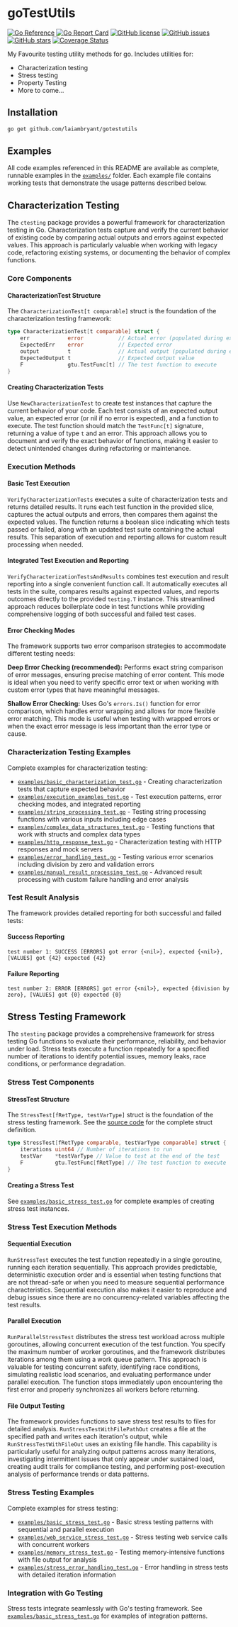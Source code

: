 # goTestUtils

[![Go Reference](https://pkg.go.dev/badge/github.com/laiambryant/gotestutils.svg)](https://pkg.go.dev/github.com/laiambryant/gotestutils)
[![Go Report Card](https://goreportcard.com/badge/github.com/laiambryant/gotestutils)](https://goreportcard.com/report/github.com/laiambryant/gotestutils)
[![GitHub license](https://img.shields.io/github/license/laiambryant/gotestutils.svg)](https://github.com/laiambryant/gotestutils/blob/main/LICENSE)
[![GitHub issues](https://img.shields.io/github/issues/laiambryant/gotestutils.svg)](https://github.com/laiambryant/gotestutils/issues)
[![GitHub stars](https://img.shields.io/github/stars/laiambryant/gotestutils.svg)](https://github.com/laiambryant/gotestutils/stargazers)
[![Coverage Status](https://coveralls.io/repos/github/laiambryant/goTestUtils/badge.svg?branch=main)](https://coveralls.io/github/laiambryant/goTestUtils?branch=main)

My Favourite testing utility methods for go. Includes utilities for:

- Characterization testing
- Stress testing
- Property Testing
- More to come...

## Installation

```bash
go get github.com/laiambryant/gotestutils
```

## Examples

All code examples referenced in this README are available as complete, runnable examples in the [`examples/`](examples/) folder. Each example file contains working tests that demonstrate the usage patterns described below.

## Characterization Testing

The `ctesting` package provides a powerful framework for characterization testing in Go. Characterization tests capture and verify the current behavior of existing code by comparing actual outputs and errors against expected values. This approach is particularly valuable when working with legacy code, refactoring existing systems, or documenting the behavior of complex functions.

### Core Components

#### CharacterizationTest Structure

The `CharacterizationTest[t comparable]` struct is the foundation of the characterization testing framework:

```go
type CharacterizationTest[t comparable] struct {
    err            error           // Actual error (populated during execution)
    ExpectedErr    error           // Expected error
    output         t               // Actual output (populated during execution)
    ExpectedOutput t               // Expected output value
    F              gtu.TestFunc[t] // The test function to execute
}
```

#### Creating Characterization Tests

Use `NewCharacterizationTest` to create test instances that capture the current behavior of your code. Each test consists of an expected output value, an expected error (or nil if no error is expected), and a function to execute. The test function should match the `TestFunc[t]` signature, returning a value of type `t` and an error. This approach allows you to document and verify the exact behavior of functions, making it easier to detect unintended changes during refactoring or maintenance.

### Execution Methods

#### Basic Test Execution

`VerifyCharacterizationTests` executes a suite of characterization tests and returns detailed results. It runs each test function in the provided slice, captures the actual outputs and errors, then compares them against the expected values. The function returns a boolean slice indicating which tests passed or failed, along with an updated test suite containing the actual results. This separation of execution and reporting allows for custom result processing when needed.

#### Integrated Test Execution and Reporting

`VerifyCharacterizationTestsAndResults` combines test execution and result reporting into a single convenient function call. It automatically executes all tests in the suite, compares results against expected values, and reports outcomes directly to the provided `testing.T` instance. This streamlined approach reduces boilerplate code in test functions while providing comprehensive logging of both successful and failed test cases.

#### Error Checking Modes

The framework supports two error comparison strategies to accommodate different testing needs:

**Deep Error Checking (recommended):** Performs exact string comparison of error messages, ensuring precise matching of error content. This mode is ideal when you need to verify specific error text or when working with custom error types that have meaningful messages.

**Shallow Error Checking:** Uses Go's `errors.Is()` function for error comparison, which handles error wrapping and allows for more flexible error matching. This mode is useful when testing with wrapped errors or when the exact error message is less important than the error type or cause.

### Characterization Testing Examples

Complete examples for characterization testing:

- [`examples/basic_characterization_test.go`](examples/basic_characterization_test.go) - Creating characterization tests that capture expected behavior
- [`examples/execution_examples_test.go`](examples/execution_examples_test.go) - Test execution patterns, error checking modes, and integrated reporting
- [`examples/string_processing_test.go`](examples/string_processing_test.go) - Testing string processing functions with various inputs including edge cases
- [`examples/complex_data_structures_test.go`](examples/complex_data_structures_test.go) - Testing functions that work with structs and complex data types
- [`examples/http_response_test.go`](examples/http_response_test.go) - Characterization testing with HTTP responses and mock servers
- [`examples/error_handling_test.go`](examples/error_handling_test.go) - Testing various error scenarios including division by zero and validation errors
- [`examples/manual_result_processing_test.go`](examples/manual_result_processing_test.go) - Advanced result processing with custom failure handling and error analysis

### Test Result Analysis

The framework provides detailed reporting for both successful and failed tests:

#### Success Reporting

```text
test number 1: SUCCESS [ERRORS] got error {<nil>}, expected {<nil>}, [VALUES] got {42} expected {42}
```

#### Failure Reporting

```text
test number 2: ERROR [ERRORS] got error {<nil>}, expected {division by zero}, [VALUES] got {0} expected {0}
```

## Stress Testing Framework

The `stesting` package provides a comprehensive framework for stress testing Go functions to evaluate their performance, reliability, and behavior under load. Stress tests execute a function repeatedly for a specified number of iterations to identify potential issues, memory leaks, race conditions, or performance degradation.

### Stress Test Components

#### StressTest Structure

The `StressTest[fRetType, testVarType]` struct is the foundation of the stress testing framework. See the [source code](stesting/stesting.go) for the complete struct definition.

```go
type StressTest[fRetType comparable, testVarType comparable] struct {
    iterations uint64 // Number of iterations to run
    testVar    *testVarType // Value to test at the end of the test
    F          gtu.TestFunc[fRetType] // The test function to execute
}
```

#### Creating a Stress Test

See [`examples/basic_stress_test.go`](examples/basic_stress_test.go) for complete examples of creating stress test instances.

### Stress Test Execution Methods

#### Sequential Execution

`RunStressTest` executes the test function repeatedly in a single goroutine, running each iteration sequentially. This approach provides predictable, deterministic execution order and is essential when testing functions that are not thread-safe or when you need to measure sequential performance characteristics. Sequential execution also makes it easier to reproduce and debug issues since there are no concurrency-related variables affecting the test results.

#### Parallel Execution

`RunParallelStressTest` distributes the stress test workload across multiple goroutines, allowing concurrent execution of the test function. You specify the maximum number of worker goroutines, and the framework distributes iterations among them using a work queue pattern. This approach is valuable for testing concurrent safety, identifying race conditions, simulating realistic load scenarios, and evaluating performance under parallel execution. The function stops immediately upon encountering the first error and properly synchronizes all workers before returning.

#### File Output Testing

The framework provides functions to save stress test results to files for detailed analysis. `RunStressTestWithFilePathOut` creates a file at the specified path and writes each iteration's output, while `RunStressTestWithFileOut` uses an existing file handle. This capability is particularly useful for analyzing output patterns across many iterations, investigating intermittent issues that only appear under sustained load, creating audit trails for compliance testing, and performing post-execution analysis of performance trends or data patterns.

### Stress Testing Examples

Complete examples for stress testing:

- [`examples/basic_stress_test.go`](examples/basic_stress_test.go) - Basic stress testing patterns with sequential and parallel execution
- [`examples/web_service_stress_test.go`](examples/web_service_stress_test.go) - Stress testing web service calls with concurrent workers
- [`examples/memory_stress_test.go`](examples/memory_stress_test.go) - Testing memory-intensive functions with file output for analysis
- [`examples/stress_error_handling_test.go`](examples/stress_error_handling_test.go) - Error handling in stress tests with detailed iteration information

### Integration with Go Testing

Stress tests integrate seamlessly with Go's testing framework. See [`examples/basic_stress_test.go`](examples/basic_stress_test.go) for examples of integration patterns.
